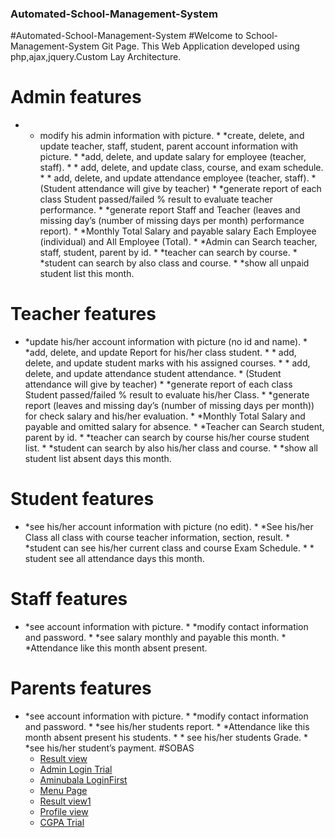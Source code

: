 ### Automated-School-Management-System
#Automated-School-Management-System 
#Welcome to School-Management-System Git Page. This Web Application developed using php,ajax,jquery.Custom Lay Architecture.  
# Admin features 
* * modify his admin  information with picture. * *create, delete, and update teacher, staff, student, parent account information with picture. * *add, delete, and update salary for employee (teacher, staff). * * add, delete, and update class, course, and exam schedule. * * add, delete, and update attendance employee (teacher, staff). * (Student attendance will give by teacher) * *generate report of each class Student passed/failed % result to evaluate teacher performance. * *generate report Staff and Teacher (leaves and missing day’s (number of missing days per month) performance report). * *Monthly Total Salary and payable salary Each Employee (individual) and All Employee (Total). * *Admin can Search teacher, staff, student, parent by id. * *teacher can search by course. * *student can search by also class and course. * *show all unpaid student list this month. 
# Teacher features 
* *update his/her account information with picture (no id and name). * *add, delete, and update Report for his/her class student. * * add, delete, and update student marks with his assigned courses. * * add, delete, and update attendance student attendance. *          (Student attendance will give by teacher) * *generate report of each class Student passed/failed % result to evaluate his/her Class. * *generate report (leaves and missing day’s (number of missing days per month)) for check salary and his/her evaluation. * *Monthly Total Salary and payable and omitted salary for absence. * *Teacher can Search student, parent by id. * *teacher can search by course his/her course student list. * *student can search by also his/her class and course. * *show all student list absent days this month.  
# Student features 
* *see his/her account information with picture (no edit). * *See his/her Class all class with course teacher information, section, result. * *student can see  his/her  current class and course Exam Schedule. * * student see all attendance  days this month.  
# Staff features 
* *see account information with picture. * *modify contact information and password. * *see salary monthly and payable this month. * *Attendance like this month absent present.  
# Parents features 
* *see account information with picture. * *modify contact information and password. * *see his/her students report. * *Attendance like this month absent present his students. * * see his/her students Grade. * *see his/her student’s payment.
  #SOBAS
  - [Result view](Student_Details/view.html)
  - [Admin Login Trial](Student_Details/adminLogin.html)
  - [Aminubala LoginFirst](Student_Details/aminLogin.html)
  - [Menu Page](Student_Details/MainMenu.html)
  - [Result view1](Student_Details/view1.html)
  - [Profile view](Student_Details/profile.html)
  - [CGPA Trial](Student_Details/CGPA.html)
